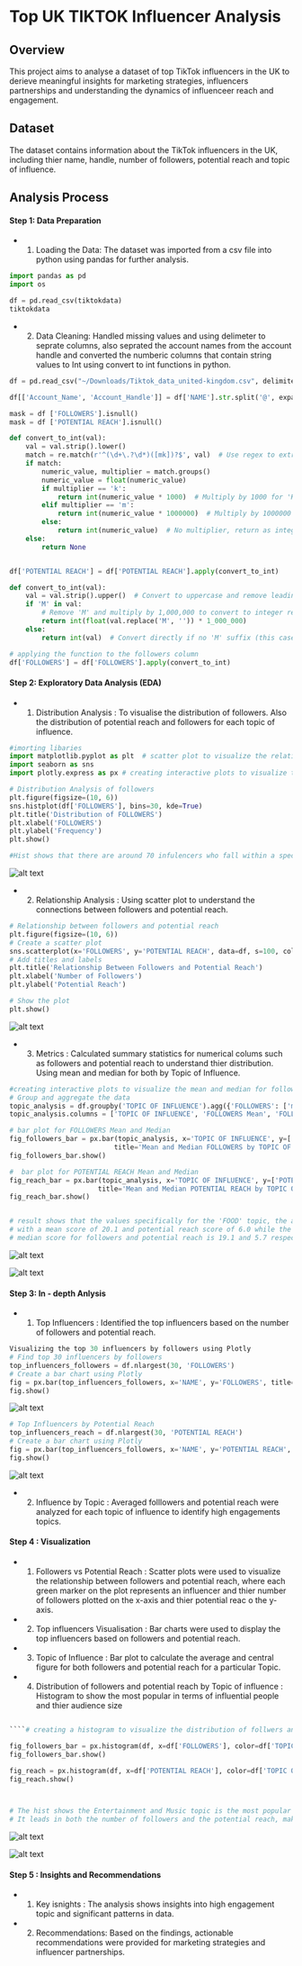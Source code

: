 # Top UK TIKTOK Influencer Analysis

## Overview

This project aims to analyse a dataset of top TikTok influencers in the UK to derieve meaningful insights for marketing strategies, 
influencers partnerships and understanding the dynamics of influenceer reach and engagement.

## Dataset

The dataset contains information about the TikTok influencers in the UK, including thier name, handle, number of followers, potential reach and topic of influence.

## Analysis Process

#### Step 1: Data Preparation



* 1. Loading the Data:
 The dataset was imported from a csv file into python using pandas for further analysis.

 ```python
 import pandas as pd
import os

df = pd.read_csv(tiktokdata)
tiktokdata 
```

* 2. Data Cleaning: Handled missing values and using delimeter to seprate columns, also seprated the account names from the account handle and converted the numberic columns that contain string values to Int using convert to int functions in python.
```python
df = pd.read_csv("~/Downloads/Tiktok_data_united-kingdom.csv", delimiter=';')
```
````python
df[['Account_Name', 'Account_Handle']] = df['NAME'].str.split('@', expand=True) 
````
`````python
mask = df ['FOLLOWERS'].isnull()
mask = df ['POTENTIAL REACH'].isnull()
`````
````python
def convert_to_int(val):
    val = val.strip().lower()  
    match = re.match(r'^(\d+\.?\d*)([mk])?$', val)  # Use regex to extract numeric value and multiplier
    if match:
        numeric_value, multiplier = match.groups()
        numeric_value = float(numeric_value)
        if multiplier == 'k':
            return int(numeric_value * 1000)  # Multiply by 1000 for 'K'
        elif multiplier == 'm':
            return int(numeric_value * 1000000)  # Multiply by 1000000 for 'M'
        else:
            return int(numeric_value)  # No multiplier, return as integer
    else:
        return None


df['POTENTIAL REACH'] = df['POTENTIAL REACH'].apply(convert_to_int)
````
`````python
def convert_to_int(val):
    val = val.strip().upper()  # Convert to uppercase and remove leading/trailing whitespace
    if 'M' in val:
        # Remove 'M' and multiply by 1,000,000 to convert to integer representing millions
        return int(float(val.replace('M', '')) * 1_000_000)
    else:
        return int(val)  # Convert directly if no 'M' suffix (this case won't actually be used here)

# applying the function to the followers column
df['FOLLOWERS'] = df['FOLLOWERS'].apply(convert_to_int)
`````




 #### Step 2: Exploratory Data Analysis (EDA)

* 1. Distribution Analysis : To visualise the distribution of followers. Also the distribution of potential reach and followers for each topic of influence.
````python
#imorting libaries
import matplotlib.pyplot as plt  # scatter plot to visualize the relationship between followers and potential reach
import seaborn as sns
import plotly.express as px # creating interactive plots to visualize the mean and median for followers and potential reach for each topic of influence

# Distribution Analysis of followers
plt.figure(figsize=(10, 6))
sns.histplot(df['FOLLOWERS'], bins=30, kde=True)
plt.title('Distribution of FOLLOWERS')
plt.xlabel('FOLLOWERS')
plt.ylabel('Frequency')
plt.show()

#Hist shows that there are around 70 infulencers who fall within a specific range of followers
`````

![alt text](../output.png)





* 2. Relationship Analysis : Using scatter plot to understand the connections between followers and potential reach.

````python
# Relationship between followers and potential reach
plt.figure(figsize=(10, 6))
# Create a scatter plot
sns.scatterplot(x='FOLLOWERS', y='POTENTIAL REACH', data=df, s=100, color='green', alpha=0.6, edgecolor='w', linewidth=0.5)
# Add titles and labels
plt.title('Relationship Between Followers and Potential Reach')
plt.xlabel('Number of Followers')
plt.ylabel('Potential Reach')

# Show the plot
plt.show()
````

 ![alt text](../output2.png)



 * 3. Metrics : Calculated summary statistics for numerical colums such as followers and potential reach to understand thier distribution. Using mean and median for both by Topic of Influence.

 ````python
 #creating interactive plots to visualize the mean and median for followers and potential reach for each topic of influence
# Group and aggregate the data
topic_analysis = df.groupby('TOPIC OF INFLUENCE').agg({'FOLLOWERS': ['mean', 'median'], 'POTENTIAL REACH': ['mean', 'median']}).reset_index()
topic_analysis.columns = ['TOPIC OF INFLUENCE', 'FOLLOWERS Mean', 'FOLLOWERS Median', 'POTENTIAL REACH Mean', 'POTENTIAL REACH Median']

# bar plot for FOLLOWERS Mean and Median
fig_followers_bar = px.bar(topic_analysis, x='TOPIC OF INFLUENCE', y=['FOLLOWERS Mean', 'FOLLOWERS Median'], barmode='group',
                           title='Mean and Median FOLLOWERS by TOPIC OF INFLUENCE')
fig_followers_bar.show()

#  bar plot for POTENTIAL REACH Mean and Median
fig_reach_bar = px.bar(topic_analysis, x='TOPIC OF INFLUENCE', y=['POTENTIAL REACH Mean', 'POTENTIAL REACH Median'], barmode='group',
                       title='Mean and Median POTENTIAL REACH by TOPIC OF INFLUENCE')
fig_reach_bar.show()


# result shows that the values specifically for the 'FOOD' topic, the average and central figures for both followers and potential reach is in this category.
# with a mean score of 20.1 and potential reach score of 6.0 while the 
# median score for followers and potential reach is 19.1 and 5.7 respectively
````


![alt text](<followers mean.png>)


![alt text](newplot.png)



#### Step 3: In - depth Anlysis

* 1. Top Influencers : Identified the top influencers based on the number of followers and potential reach.
````python
Visualizing the top 30 influencers by followers using Plotly
# Find top 30 influencers by followers
top_influencers_followers = df.nlargest(30, 'FOLLOWERS')
# Create a bar chart using Plotly
fig = px.bar(top_influencers_followers, x='NAME', y='FOLLOWERS', title='Top 30 TikTok Influencers by Followers')
fig.show()

````
![alt text](topfollowers.png)

````python
# Top Influencers by Potential Reach
top_influencers_reach = df.nlargest(30, 'POTENTIAL REACH')
# Create a bar chart using Plotly
fig = px.bar(top_influencers_followers, x='NAME', y='POTENTIAL REACH', title='Top 30 TikTok Influencers by POTENTIAL REACH')
fig.show()
`````

![alt text](<potentail reach.png>)



* 2. Influence by Topic : Averaged folllowers and potential reach were analyzed for each topic of influence to identify high engagements topics.

#### Step 4 :  Visualization

* 1. Followers vs Potential Reach : Scatter plots were used to visualize the relationship between followers and potential reach,
where each green marker on the plot represents an influencer and thier number of followers plotted on the x-axis and thier potential reac o the y-axis.

* 2. Top influencers Visualisation : Bar charts were used to display the top influencers based on followers and potential reach. 

* 3. Topic of Influence : Bar plot to calculate the average and central figure for both followers and potential reach for a particular Topic.

* 4. Distribution of followers and potential reach by Topic of influence : Histogram to show the most popular in terms of influential people and thier audience size
````python

````# creating a histogram to visualize the distribution of follwers and distribution of potential reach by topic of influence

fig_followers_bar = px.histogram(df, x=df['FOLLOWERS'], color=df['TOPIC OF INFLUENCE'], nbins=30, barmode='overlay', title='Distribution of FOLLOWERS by TOPIC OF INFLUENCE')
fig_followers_bar.show()

fig_reach = px.histogram(df, x=df['POTENTIAL REACH'], color=df['TOPIC OF INFLUENCE'], nbins=30, barmode='overlay', title='Distribution of POTENTIAL REACH by TOPIC OF INFLUENCE')
fig_reach.show()



# The hist shows the Entertainment and Music topic is the most popular in terms of both the number of influential people and their audience size.
# It leads in both the number of followers and the potential reach, making it the standout category.
````


![alt text](df.png)


![alt text](dp.png)


#### Step 5 : Insights and Recommendations

* 1. Key isnights :  The analysis shows insights into high engagement topic and significant patterns in data.
* 2. Recommendations: Based on the findings, actionable recommendations were provided for marketing strategies and influencer partnerships.
